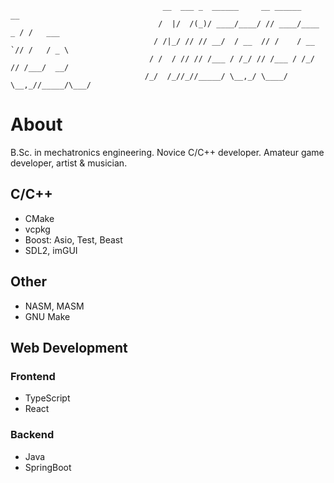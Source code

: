 ```
                                  __  ___ _  ______     __ ______        __       
                                 /  |/  /(_)/ ____/____/ // ____/____ _ / /   ___ 
                                / /|_/ // // __/  / __  // /    / __ `// /   / _ \
                               / /  / // // /___ / /_/ // /___ / /_/ // /___/  __/
                              /_/  /_//_//_____/ \__,_/ \____/ \__,_//_____/\___/
```

# About

B.Sc. in mechatronics engineering. 
Novice C/C++ developer.
Amateur game developer, artist & musician.

## C/C++

- CMake
- vcpkg
- Boost: Asio, Test, Beast
- SDL2, imGUI

## Other

- NASM, MASM
- GNU Make

## Web Development
### Frontend
- TypeScript
- React
  
### Backend
- Java
- SpringBoot
